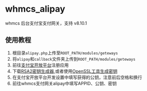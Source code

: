 # whmcs_alipay
whmcs 后台支付宝支付网关，支持 v8.10.1


## 使用教程
1. 根目录`alipay.php`上传至`ROOT_PATH/modules/geteways`
2. 将`alipay`和`callback`文件夹上传到`ROOT_PATH/modules/geteways`
3. 前往[支付宝开放平台](https://open.alipay.com/)注册应用
4. 下载[RSA2密钥生成器](https://opendocs.alipay.com/common/02kipk),或者使用[OpenSSL工具生成密钥](https://opendocs.alipay.com/common/02khjt)
5. 在支付宝开放平台开发设置中填写获得的公钥，注意前后空格和换行
6. 前往whmcs支付网关alipay中填写APPID、公钥、密钥
